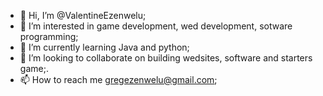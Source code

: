 - 👋 Hi, I’m @ValentineEzenwelu;
- 👀 I’m interested in game development, wed development, sotware programming; 
- 🌱 I’m currently learning Java and python;
- 💞️ I’m looking to collaborate on building wedsites, software and starters game;.
- 📫 How to reach me gregezenwelu@gmail.com;

<!---
ValentineEzenwelu/ValentineEzenwelu is a ✨ special ✨ repository because its `README.md` (this file) appears on your GitHub profile.
You can click the Preview link to take a look at your changes.
--->

